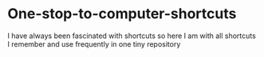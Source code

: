 # One-stop-to-computer-shortcuts
I have always been fascinated with shortcuts so here I am with all shortcuts I remember and use frequently in one tiny repository
